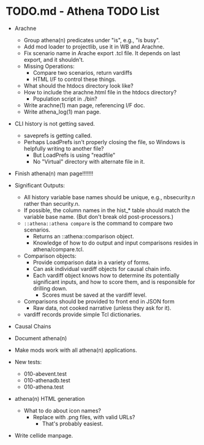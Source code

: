 # TODO.md - Athena TODO List

- Arachne
  - Group athena(n) predicates under "is", e.g., "is busy".
  - Add mod loader to projectlib, use it in WB and Arachne.
  - Fix scenario name in Arache export .tcl file.  It depends on last 
    export, and it shouldn't.
  - Missing Operations:
    - Compare two scenarios, return vardiffs
    - HTML I/F to control these things.
  - What should the htdocs directory look like?
  - How to include the arachne.html file in the htdocs directory?
    - Population script in ./bin?
  - Write arachne(1) man page, referencing I/F doc.
  - Write athena_log(1) man page.
- CLI history is not getting saved.
  - saveprefs is getting called.
  - Perhaps LoadPrefs isn't properly closing the file, so Windows is 
    helpfully writing to another file?
    - But LoadPrefs is using "readfile"
    - No "Virtual" directory with alternate file in it.
- Finish athena(n) man page!!!!!!!
- Significant Outputs:
  - All history variable base names should be unique, e.g., nbsecurity.n rather
    than security.n.
  - If possible, the column names in the hist_* table should match the 
    variable base name.  (But don't break old post-processors.)
  - `::athena::athena compare` is the command to compare two scenarios. 
    - Returns an ::athena::comparison object.
    - Knowledge of how to do output and input comparisons resides in 
      athena/compare.tcl.
  - Comparison objects:
    - Provide comparison data in a variety of forms.
    - Can ask individual vardiff objects for causal chain info.
    - Each vardiff object knows how to determine its potentially significant
      inputs, and how to score them, and is responsible for drilling down.
      - Scores must be saved at the vardiff level. 
  - Comparisons should be provided to front end in JSON form
    - Raw data, not cooked narrative (unless they ask for it).
  - vardiff records provide simple Tcl dictionaries.
- Causal Chains


- Document athena(n)
- Make mods work with all athena(n) applications.
- New tests:
  - 010-abevent.test
  - 010-athenadb.test
  - 010-athena.test
- athena(n) HTML generation
  - What to do about icon names?
    - Replace with .png files, with valid URLs?
      - That's probably easiest.
- Write cellide manpage.



